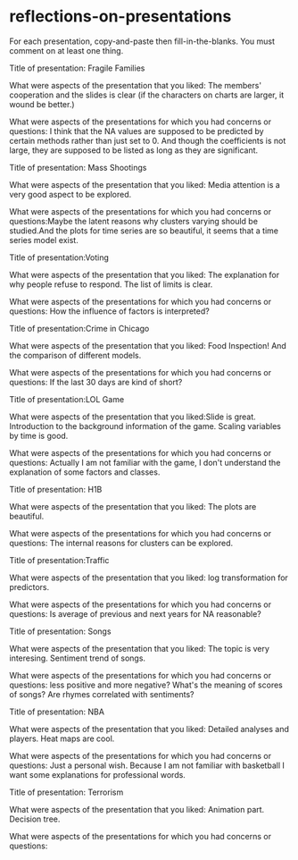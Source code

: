 # reflections-on-presentations

For each presentation, copy-and-paste then fill-in-the-blanks.  You must comment on at least one thing. 



Title of presentation: Fragile Families

What were aspects of the presentation that you liked: The members' cooperation and the slides is clear (if the characters on charts are larger, it wound be better.)

What were aspects of the presentations for which you had concerns or questions: I think that the NA values are supposed to be predicted by certain methods rather than just set to 0. And though the coefficients is not large, they are supposed to be listed as long as they are significant. 






Title of presentation: Mass Shootings

What were aspects of the presentation that you liked: Media attention is a very good aspect to be explored.

What were aspects of the presentations for which you had concerns or questions:Maybe the latent reasons why clusters varying should be studied.And the plots for time series are so beautiful, it seems that a time series model exist.





Title of presentation:Voting

What were aspects of the presentation that you liked: The explanation for why people refuse  to respond. The list of limits is clear.

What were aspects of the presentations for which you had concerns or questions: How the influence of factors is interpreted?





Title of presentation:Crime in Chicago

What were aspects of the presentation that you liked: Food Inspection! And the comparison of different models.

What were aspects of the presentations for which you had concerns or questions: If the last 30 days are kind of short?



Title of presentation:LOL Game

What were aspects of the presentation that you liked:Slide is great. Introduction to the background information of the game. Scaling variables by time is good.

What were aspects of the presentations for which you had concerns or questions: Actually I am not familiar with the game, I don't understand the explanation of some factors and classes.



Title of presentation: H1B

What were aspects of the presentation that you liked: The plots are beautiful.

What were aspects of the presentations for which you had concerns or questions: The internal reasons for clusters can be explored.




Title of presentation:Traffic

What were aspects of the presentation that you liked: log transformation for predictors.

What were aspects of the presentations for which you had concerns or questions: Is average of previous and next years for NA reasonable?



Title of presentation: Songs

What were aspects of the presentation that you liked: The topic is very interesing. Sentiment trend of songs.

What were aspects of the presentations for which you had concerns or questions: less positive and more negative? What's the meaning of scores of songs? Are rhymes correlated with sentiments? 



Title of presentation: NBA

What were aspects of the presentation that you liked: Detailed analyses and players. Heat maps are cool.

What were aspects of the presentations for which you had concerns or questions: Just a personal wish. Because I am not familiar with basketball I want some explanations for professional words. 



Title of presentation: Terrorism

What were aspects of the presentation that you liked: Animation part. Decision tree.

What were aspects of the presentations for which you had concerns or questions: 
